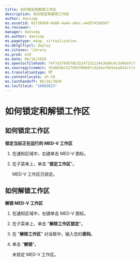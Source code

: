 ```yaml
---
title: 如何锁定和解锁工作区
description: 如何锁定和解锁工作区
author: dansimp
ms.assetid: 027166b9-0e06-4a4e-a8ac-a4d5f429656f
ms.reviewer: ''
manager: dansimp
ms.author: dansimp
ms.pagetype: mdop, virtualization
ms.mktglfcycl: deploy
ms.sitesec: library
ms.prod: w10
ms.date: 06/16/2016
ms.openlocfilehash: 74f7a57995f0b35247331114e3b88c4c5d4b97c7
ms.sourcegitcommit: 354664bc527d93f80687cd2eba70d1eea024c7c3
ms.translationtype: MT
ms.contentlocale: zh-CN
ms.lasthandoff: 06/26/2020
ms.locfileid: "10803623"
---
```

# 如何锁定和解锁工作区


## 如何锁定工作区


**锁定当前正在运行的 MED-V 工作区**

1.  在通知区域中，右键单击 MED-V 图标。

2.  在子菜单上，单击 "**锁定工作区**"。

    MED-V 工作区已锁定。

## 如何解锁工作区


**解锁 MED-V 工作区**

1.  在通知区域中，右键单击 MED-V 图标。

2.  在子菜单上，单击 "**解除工作区锁定**"。

3.  在 "**解除工作区**" 对话框中，输入您的**密码**。

4.  单击 "**解锁**"。

    未锁定 MED-V 工作区。

 

 





